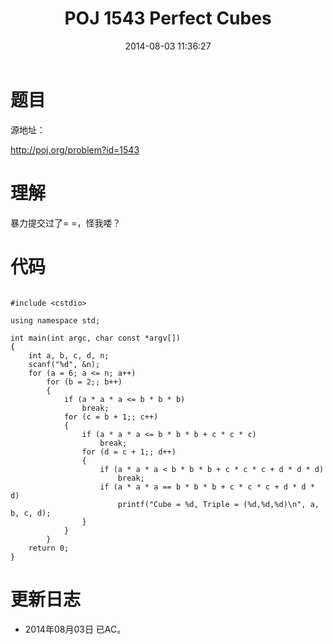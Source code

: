 ﻿---
layout: post
title: POJ 1543 Perfect Cubes
date: 2014-08-03 11:36:27
categories: Exercise
toc: true
---
# 题目
源地址：

http://poj.org/problem?id=1543

# 理解
暴力提交过了= =，怪我喽？

<!-- more -->

# 代码

```

#include <cstdio>

using namespace std;

int main(int argc, char const *argv[])
{
    int a, b, c, d, n;
    scanf("%d", &n);
    for (a = 6; a <= n; a++)
        for (b = 2;; b++)
        {
            if (a * a * a <= b * b * b)
                break;
            for (c = b + 1;; c++)
            {
                if (a * a * a <= b * b * b + c * c * c)
                    break;
                for (d = c + 1;; d++)
                {
                    if (a * a * a < b * b * b + c * c * c + d * d * d)
                        break;
                    if (a * a * a == b * b * b + c * c * c + d * d * d)
                        printf("Cube = %d, Triple = (%d,%d,%d)\n", a, b, c, d);
                }
            }
        }
    return 0;
}

```

# 更新日志
- 2014年08月03日 已AC。